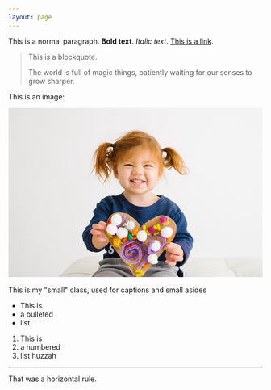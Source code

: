 ```yaml
---
layout: page
---
```


This is a normal paragraph. **Bold text**. _Italic text_. [This is a link](https://andy-bell.co.uk/a-more-modern-css-reset/).

> This is a blockquote.  
>
> The world is full of magic things, patiently waiting for our senses to grow sharper.

This is an image:

![](/images/DSC_3903.jpg)

<p class="small">This is my "small" class, used for captions and small asides</p>

* This is
* a bulleted
* list

1. This is
2. a numbered
3. list huzzah

---

That was a horizontal rule.

